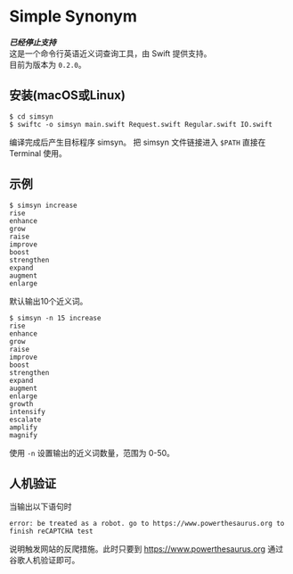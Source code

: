 # Simple Synonym
***已经停止支持***  
这是一个命令行英语近义词查询工具，由 Swift 提供支持。  
目前为版本为 `0.2.0`。

## 安装(macOS或Linux)
    $ cd simsyn
    $ swiftc -o simsyn main.swift Request.swift Regular.swift IO.swift
编译完成后产生目标程序 simsyn。
把 simsyn 文件链接进入 `$PATH` 直接在 Terminal 使用。

## 示例
    $ simsyn increase
    rise
    enhance
    grow
    raise
    improve
    boost
    strengthen
    expand
    augment
    enlarge
默认输出10个近义词。

    $ simsyn -n 15 increase
    rise
    enhance
    grow
    raise
    improve
    boost
    strengthen
    expand
    augment
    enlarge
    growth
    intensify
    escalate
    amplify
    magnify
使用 `-n` 设置输出的近义词数量，范围为 0-50。

## 人机验证
当输出以下语句时

    error: be treated as a robot. go to https://www.powerthesaurus.org to finish reCAPTCHA test
说明触发网站的反爬措施。此时只要到 https://www.powerthesaurus.org 通过谷歌人机验证即可。
